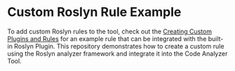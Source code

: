 # Custom Roslyn Rule Example

To add custom Roslyn rules to the tool, check out the [Creating Custom Plugins and Rules](https://github.com/CodeAnalyzerIS/code-analyzer-tool/wiki/Creating-Custom-Plugins-and-Rules) for an example rule that can be integrated with the built-in Roslyn Plugin. This repository demonstrates how to create a custom rule using the Roslyn analyzer framework and integrate it into the Code Analyzer Tool.
